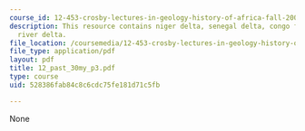 ```yaml
---
course_id: 12-453-crosby-lectures-in-geology-history-of-africa-fall-2005
description: This resource contains niger delta, senegal delta, congo fan, and orange
  river delta.
file_location: /coursemedia/12-453-crosby-lectures-in-geology-history-of-africa-fall-2005/528386fab84c8c6cdc75fe181d71c5fb_12_past_30my_p3.pdf
file_type: application/pdf
layout: pdf
title: 12_past_30my_p3.pdf
type: course
uid: 528386fab84c8c6cdc75fe181d71c5fb

---
```

None